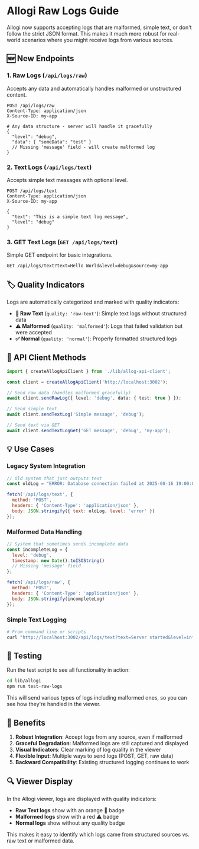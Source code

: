 # Allogi Raw Logs Guide

Allogi now supports accepting logs that are malformed, simple text, or don't follow the strict JSON format. This makes it much more robust for real-world scenarios where you might receive logs from various sources.

## 🆕 New Endpoints

### 1. Raw Logs (`/api/logs/raw`)
Accepts any data and automatically handles malformed or unstructured content.

```http
POST /api/logs/raw
Content-Type: application/json
X-Source-ID: my-app

# Any data structure - server will handle it gracefully
{
  "level": "debug",
  "data": { "someData": "test" }
  // Missing 'message' field - will create malformed log
}
```

### 2. Text Logs (`/api/logs/text`)
Accepts simple text messages with optional level.

```http
POST /api/logs/text
Content-Type: application/json
X-Source-ID: my-app

{
  "text": "This is a simple text log message",
  "level": "debug"
}
```

### 3. GET Text Logs (`GET /api/logs/text`)
Simple GET endpoint for basic integrations.

```http
GET /api/logs/text?text=Hello World&level=debug&source=my-app
```

## 🏷️ Quality Indicators

Logs are automatically categorized and marked with quality indicators:

- **📝 Raw Text** (`quality: 'raw-text'`): Simple text logs without structured data
- **⚠️ Malformed** (`quality: 'malformed'`): Logs that failed validation but were accepted
- **✅ Normal** (`quality: 'normal'`): Properly formatted structured logs

## 🔧 API Client Methods

```typescript
import { createAllogApiClient } from './lib/allog-api-client';

const client = createAllogApiClient('http://localhost:3002');

// Send raw data (handles malformed gracefully)
await client.sendRawLog({ level: 'debug', data: { test: true } });

// Send simple text
await client.sendTextLog('Simple message', 'debug');

// Send text via GET
await client.sendTextLogGet('GET message', 'debug', 'my-app');
```

## 💡 Use Cases

### Legacy System Integration
```javascript
// Old system that just outputs text
const oldLog = "ERROR: Database connection failed at 2025-08-16 19:00:00";

fetch('/api/logs/text', {
  method: 'POST',
  headers: { 'Content-Type': 'application/json' },
  body: JSON.stringify({ text: oldLog, level: 'error' })
});
```

### Malformed Data Handling
```javascript
// System that sometimes sends incomplete data
const incompleteLog = {
  level: 'debug',
  timestamp: new Date().toISOString()
  // Missing 'message' field
};

fetch('/api/logs/raw', {
  method: 'POST',
  headers: { 'Content-Type': 'application/json' },
  body: JSON.stringify(incompleteLog)
});
```

### Simple Text Logging
```bash
# From command line or scripts
curl "http://localhost:3002/api/logs/text?text=Server started&level=info&source=startup-script"
```

## 🧪 Testing

Run the test script to see all functionality in action:

```bash
cd lib/allogi
npm run test-raw-logs
```

This will send various types of logs including malformed ones, so you can see how they're handled in the viewer.

## 🎯 Benefits

1. **Robust Integration**: Accept logs from any source, even if malformed
2. **Graceful Degradation**: Malformed logs are still captured and displayed
3. **Visual Indicators**: Clear marking of log quality in the viewer
4. **Flexible Input**: Multiple ways to send logs (POST, GET, raw data)
5. **Backward Compatibility**: Existing structured logging continues to work

## 🔍 Viewer Display

In the Allogi viewer, logs are displayed with quality indicators:

- **Raw Text logs** show with an orange 📝 badge
- **Malformed logs** show with a red ⚠️ badge  
- **Normal logs** show without any quality badge

This makes it easy to identify which logs came from structured sources vs. raw text or malformed data.
